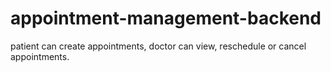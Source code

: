# appointment-management-backend

patient can create appointments, doctor can view, reschedule or cancel appointments.
